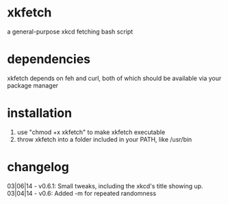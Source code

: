 xkfetch
=======

a general-purpose xkcd fetching bash script


dependencies
============

xkfetch depends on feh and curl, both of which should be available via your package manager


installation
============

1. use "chmod +x xkfetch" to make xkfetch executable
2. throw xkfetch into a folder included in your PATH, like /usr/bin


changelog
=========

03|06|14 - v0.6.1: Small tweaks, including the xkcd's title showing up.
03|04|14 - v0.6: Added -m for repeated randomness
